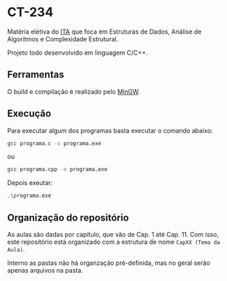 # CT-234

Matéria eletiva do [ITA](http://www.ita.br/) que foca em Estruturas de Dados, Análise de Algoritmos e Complexidade Estrutural.

Projeto todo desenvolvido em linguagem C/C++.

## Ferramentas

O build e compilação é realizado pelo [MinGW](https://sourceforge.net/projects/mingw/).

## Execução

Para executar algum dos programas basta executar o comando abaixo:

```sh
gcc programa.c -o programa.exe
```

ou 

```sh
gcc programa.cpp -o programa.exe
```

Depois exeutar:

```sh
.\programa.exe
```

## Organização do repositório

As aulas são dadas por capítulo, que vão de Cap. 1 até Cap. 11. Com isso, este repositório está organizado com a estrutura de nome `CapXX (Tema da Aula)`.

Interno as pastas não há organzação pré-definida, mas no geral serão apenas arquivos na pasta.

